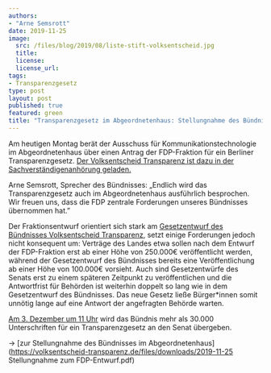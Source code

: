 ```yaml
---
authors:
- "Arne Semsrott"
date: 2019-11-25
image:
  src: /files/blog/2019/08/liste-stift-volksentscheid.jpg
  title:
  license:
  license_url:
tags:
- Transparenzgesetz
type: post
layout: post
published: true
featured: green
title: "Transparenzgesetz im Abgeordnetenhaus: Stellungnahme des Bündnisses"
---
```


Am heutigen Montag  berät der Ausschuss für Kommunikationstechnologie im Abgeordnetenhaus über einen Antrag der FDP-Fraktion für ein Berliner Transparenzgesetz. [Der Volksentscheid Transparenz ist dazu in der Sachverständigenanhörung geladen.](https://www.parlament-berlin.de/C1257B55002AD428/CurrentBaseLink/W29ASL7D644DEVSDE?Open&Wahlperiode=18&Vorgang=0088&Ausschuss=Ausschuss%20f%C3%BCr%20Kommunikationstechnologie%20und%20Datenschutz)

Arne Semsrott, Sprecher des Bündnisses: „Endlich wird das Transparenzgesetz auch im Abgeordnetenhaus ausführlich besprochen. Wir freuen uns, dass die FDP zentrale Forderungen unseres Bündnisses übernommen hat.”

Der Fraktionsentwurf orientiert sich stark am [Gesetzentwurf des Bündnisses Volksentscheid Transparenz](https://volksentscheid-transparenz.de/gesetz/), setzt einige Forderungen jedoch nicht  konsequent um: Verträge des Landes etwa sollen nach dem Entwurf der FDP-Fraktion erst ab einer Höhe von 250.000€ veröffentlicht werden, während der Gesetzentwurf des Bündnisses bereits eine Veröffentlichung ab einer Höhe von 100.000€ vorsieht. Auch sind Gesetzentwürfe des Senats erst zu einem späteren Zeitpunkt zu veröffentlichen und die Antwortfrist für Behörden ist weiterhin doppelt so lang wie in dem Gesetzentwurf des Bündnisses. Das neue Gesetz ließe Bürger*innen somit unnötig lange auf eine Antwort der angefragten Behörde warten.

[Am 3. Dezember um 11 Uhr](https://volksentscheid-transparenz.de/blog/2019/10/%C3%BCbergabe-der-unterschriften-anfang-dezember/) wird das Bündnis mehr als 30.000 Unterschriften für ein Transparenzgesetz an den Senat übergeben. 

→ [zur Stellungnahme des Bündnisses im Abgeordnetenhaus](https://volksentscheid-transparenz.de/files/downloads/2019-11-25 Stellungnahme zum FDP-Entwurf.pdf)

